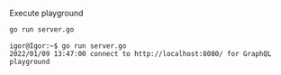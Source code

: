 Execute playground

```zsh
go run server.go
```

```console
igor@Igor:~$ go run server.go
2022/01/09 13:47:00 connect to http://localhost:8080/ for GraphQL playground
```
